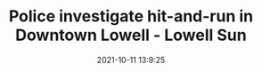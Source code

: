 ---
"title": "Police investigate hit-and-run in Downtown Lowell - Lowell Sun"
"date": "2021-10-11 13:9:25"
"feed_name": "GOOGLENEWSCONSTRUCTION"
"feed_website": "https://news.google.com/search?q=construction%2Bincident&hl=en-US&gl=US&ceid=US:en"
"feed_rss": "https://news.google.com/rss/search?q=construction%2Bincident&hl=en-US&gl=US&ceid=US:en"
"link": "https://www.lowellsun.com/2021/10/11/police-investigate-hit-and-run-in-downtown-lowell"
"source": "{'href': 'https://www.lowellsun.com', 'title': 'Lowell Sun'}"
"file": "_posts/2021-1-1-7370e9ca10caca82f1175994885946382e9f8c02.md"
"accident": "1"
"drilling": "0"
"dead": "0"
"injured": "0"
"arrested": "0"
"place": "unknown place"
"where": "unknown site"
"causes": "unknown"
"place_uri": "unknown place"
---